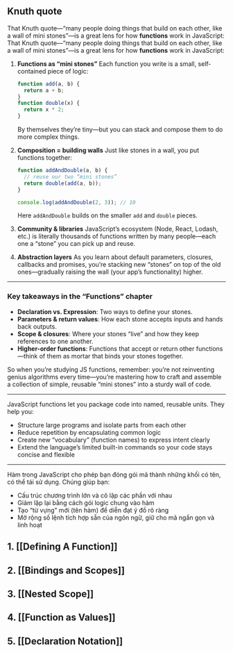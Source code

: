 ## Knuth quote

That Knuth quote—“many people doing things that build on each other, like a wall of mini stones”—is a great lens for how **functions** work in JavaScript:
That Knuth quote—“many people doing things that build on each other, like a wall of mini stones”—is a great lens for how **functions** work in JavaScript:

1. **Functions as “mini stones”**
   Each function you write is a small, self‐contained piece of logic:

   ```js
   function add(a, b) {
     return a + b;
   }
   function double(x) {
     return x * 2;
   }
   ```

   By themselves they’re tiny—but you can stack and compose them to do more complex things.

2. **Composition = building walls**
   Just like stones in a wall, you put functions together:

   ```js
   function addAndDouble(a, b) {
     // reuse our two “mini stones”
     return double(add(a, b));
   }

   console.log(addAndDouble(2, 3)); // 10
   ```

   Here `addAndDouble` builds on the smaller `add` and `double` pieces.

3. **Community & libraries**
   JavaScript’s ecosystem (Node, React, Lodash, etc.) is literally thousands of functions written by many people—each one a “stone” you can pick up and reuse.

4. **Abstraction layers**
   As you learn about default parameters, closures, callbacks and promises, you’re stacking new “stones” on top of the old ones—gradually raising the wall (your app’s functionality) higher.

---

### Key takeaways in the “Functions” chapter

* **Declaration vs. Expression**: Two ways to define your stones.
* **Parameters & return values**: How each stone accepts inputs and hands back outputs.
* **Scope & closures**: Where your stones “live” and how they keep references to one another.
* **Higher-order functions**: Functions that accept or return other functions—think of them as mortar that binds your stones together.

So when you’re studying JS functions, remember: you’re not reinventing genius algorithms every time—you’re mastering how to craft and assemble a collection of simple, reusable “mini stones” into a sturdy wall of code.


---
JavaScript functions let you package code into named, reusable units. They help you:

* Structure large programs and isolate parts from each other
* Reduce repetition by encapsulating common logic
* Create new “vocabulary” (function names) to express intent clearly
* Extend the language’s limited built-in commands so your code stays concise and flexible

---

Hàm trong JavaScript cho phép bạn đóng gói mã thành những khối có tên, có thể tái sử dụng. Chúng giúp bạn:

* Cấu trúc chương trình lớn và cô lập các phần với nhau
* Giảm lặp lại bằng cách gói logic chung vào hàm
* Tạo “từ vựng” mới (tên hàm) để diễn đạt ý đồ rõ ràng
* Mở rộng số lệnh tích hợp sẵn của ngôn ngữ, giữ cho mã ngắn gọn và linh hoạt

## 1. [[Defining A Function]]

## 2. [[Bindings and Scopes]]

## 3. [[Nested Scope]]

## 4.  [[Function as Values]]

## 5. [[Declaration Notation]]